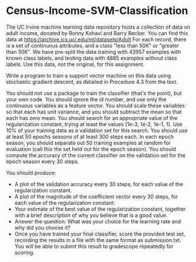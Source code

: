# Census-Income-SVM-Classification

The UC Irvine machine learning data repository hosts a collection of data on adult income, donated by Ronny Kohavi and Barry Becker. You can find this data at https://archive.ics.uci.edu/ml/datasets/Adult For each record, there is a set of continuous attributes, and a class "less than 50K" or "greater than 50K". We have pre-split the data training with 43957 examples with known class labels, and testing data with 4885 examples without class labels. Use this data, not the original, for this assignment.

Write a program to train a support vector machine on this data using stochastic gradient descent, as detailed in Procedure 4.3 from the text.

You should not use a package to train the classifier (that's the point), but your own code. You should ignore the id number, and use only the continuous variables as a feature vector. You should scale these variables so that each has unit variance, and you should subtract the mean so that each has zero mean. You should search for an appropriate value of the regularization constant, trying at least the values [1e-3, 1e-2, 1e-1, 1]. Use 10% of your training data as a validation set for this search. You should use at least 50 epochs seasons of at least 300 steps each. In each epoch season, you should separate out 50 training examples at random for evaluation (call this the set held out for the epoch season). You should compute the accuracy of the current classifier on the validation set for the epoch season every 30 steps.

You should produce:

- A plot of the validation accuracy every 30 steps, for each value of the regularization constant.
- A plot of the magnitude of the coefficient vector every 30 steps, for each value of the regularization constant.
- Your estimate of the best value of the regularization constant, together with a brief description of why you believe that is a good value.
- Answer the question: What was your choice for the learning rate and why did you choose it?
- Once you have trained your final classifier, score the provided test set, recording the results in a file with the same format as submission.txt.  You will be able to submit this result to gradescope repeatedly for scoring.
